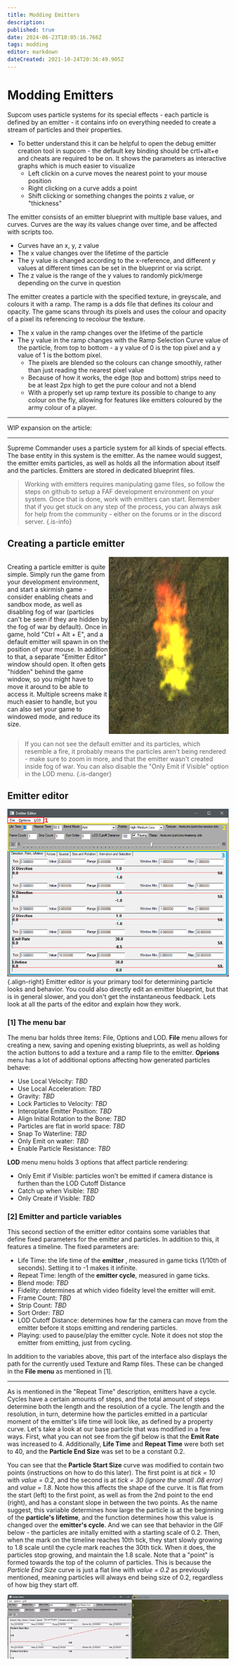 ```yaml
---
title: Modding Emitters
description: 
published: true
date: 2024-06-23T18:05:16.766Z
tags: modding
editor: markdown
dateCreated: 2021-10-24T20:36:49.905Z
---
```


# Modding Emitters
Supcom uses particle systems for its special effects - each particle is defined by an emitter - it contains info on everything needed to create a stream of particles and their properties.
- To better understand this it can be helpful to open the debug emitter creation tool in supcom - the default key binding should be crtl+alt+e and cheats are required to be on. It shows the parameters as interactive graphs which is much easier to visualize
	- Left clickin on a curve moves the nearest point to your mouse position
	- Right clicking on a curve adds a point
	- Shift clicking or something changes the points z value, or "thickness"

The emitter consists of an emitter blueprint with multiple base values, and curves. Curves are the way its values change over time, and be affected with scripts too.
- Curves have an x, y, z value
- The x value changes over the lifetime of the particle
- The y value is changed according to the x-reference, and different y values at different times can be set in the blueprint or via script.
- The z value is the range of the y values to randomly pick/merge depending on the curve in question

The emitter creates a particle with the specified texture, in greyscale, and colours it with a ramp. The ramp is a dds file that defines its colour and opacity. The game scans through its pixels and uses the colour and opacity of a pixel its referencing to recolour the texture.
- The x value in the ramp changes over the lifetime of the particle
- The y value in the ramp changes with the Ramp Selection Curve value of the particle, from top to bottom - a y value of 0 is the top pixel and a y value of 1 is the bottom pixel.
	- The pixels are blended so the colours can change smoothly, rather than just reading the nearest pixel value
	- Because of how it works, the edge (top and bottom) strips need to be at least 2px high to get the pure colour and not a blend
	- With a properly set up ramp texture its possible to change to any colour on the fly, allowing for features like emitters coloured by the army colour of a player.

---
WIP expansion on the article:

---

Supreme Commander uses a particle system for all kinds of special effects. The base entity in this system is the emitter. As the namee would suggest, the emitter emits particles, as well as holds all the information about itself and the particles. Emitters are stored in  dedicated blueprint files.

> Working with emitters requires manipulating game files, so follow the steps on github to setup a FAF development environment on your system. Once that is done, work with emitters can start. Remember that if you get stuck on any step of the process, you can always ask for help from the community - either on the forums or in the discord server.
{.is-info}

## Creating a particle emitter

<div style="display: flex">
  
  <p>
    Creating a particle emitter is quite simple. Simply run the game from your development environment, and start a skirmish game - consider enabling cheats and sandbox mode, as well as disabling fog of war (particles can't be seen if they are hidden by the fog of war by default). Once in game, hold "Ctrl + Alt + E", and a default emitter will spawn in on the position of your mouse. In addition to that, a separate "Emitter Editor" window should open. It often gets "hidden" behind the game window, so you might have to move it around to be able to access it. Multiple screens make it much easier to handle, but you can also set your game to windowed mode, and reduce its size. 
  
  </p>

  <img src="/particle-emitter/default-emitter.png"/>
  
</div>

> If you can not see the default emitter and its particles, which resemble a fire, it probably means the particles aren't being rendered - make sure to zoom in more, and that the emitter wasn't created inside fog of war. You can also disable the "Only Emit if Visible" option in the LOD menu.
{.is-danger}

## Emitter editor
![default-emitter-editor-marked.png](/particle-emitter/default-emitter-editor-marked.png){.align-right}
Emitter editor is your primary tool for determining particle looks and behavior. You could also directly edit an emitter blueprint, but that is in general slower, and you don't get the instantaneous feedback. Lets look at all the parts of the editor and explain how they work.

### [1] The menu bar
The menu bar holds three items: File, Options and LOD.
**File** menu allows for creating a new, saving and opening existing blueprints, as well as holding the action buttons to add a texture and a ramp file to the emitter.
**Oprions** menu has a lot of additional options affecting how generated particles behave:
- Use Local Velocity: *TBD*
- Use Local Acceleration: *TBD*
- Gravity: *TBD*
- Lock Particles to Velocity: *TBD*
- Interoplate Emitter Position: *TBD*
- Align Initial Rotation to the Bone: *TBD*
- Particles are flat in world space: *TBD*
- Snap To Waterline: *TBD*
- Only Emit on water: *TBD*
- Enable Particle Resistance: *TBD*

**LOD** menu menu holds 3 options that affect particle rendering:
- Only Emit if Visible: particles won't be emitted if camera distance is furthen than the LOD Cutoff Distance
- Catch up when Visible: *TBD*
- Only Create if Visible: *TBD*
### [2] Emitter and particle variables
This second section of the emitter editor contains some variables that define fixed parameters for the emitter and particles. In addition to this, it features a timeline. The fixed parameters are:
- Life Time: the life time of the **emitter** , measured in game ticks (1/10th of seconds). Setting it to -1 makes it infinite.
- Repeat Time: length of the **emitter cycle**, measured in game ticks.
- Blend mode: *TBD*
- Fidelity: determines at which video fidelity level the emitter will emit.
- Frame Count: *TBD*
- Strip Count: *TBD*
- Sort Order: *TBD*
- LOD Cutoff Distance: determines how far the camera can move from the emitter before it stops emitting and rendering particles.
- Playing: used to pause/play the emitter cycle. Note it does not stop the emitter from emitting, just from cycling.

In addition to the variables above, this part of the interface also displays the path for the currently used Texture and Ramp files. These can be changed in the **File menu** as mentioned in [1].
___
As is mentioned in the "Repeat Time" description, emitters have a cycle. Cycles have a certain amounts of steps, and the total amount of steps determine both the length and the resolution of a cycle. The length and the resolution, in turn, determine how the particles emitted in a particular moment of the emitter's life time will look like, as defined by a property curve. Let's take a look at our base particle that was modified in a few ways. First, what you can not see from the gif below is that the **Emit Rate** was increased to 4. Additionally, **Life Time** and **Repeat Time** were both set to 40, and the **Particle End Size** was set to be a constant 0.2.

You can see that the **Particle Start Size** curve was modified to contain two points (instructions on how to do this later). The first point is at *tick = 10* with *value = 0.2*, and the second is at *tick = 30* *(ignore the small .08 error)* and *value = 1.8*. Note how this affects the shape of the curve. It is flat from the start (left) to the first point, as well as from the 2nd point to the end (right), and has a constant slope in between the two points. As the name suggest, this variable determines how large the particle is at the beginning of the **particle's lifetime**, and the function determines how this value is changed over the **emitter's cycle**. And we can see that behavior in the GIF below - the particles are initally emitted with a starting scale of 0.2. Then, when the mark on the timeline reaches 10th tick, they start slowly growing to 1.8 scale until the cycle mark reaches the 30th tick. When it does, the particles stop growing, and maintain the 1.8 scale.
Note that a "point" is formed towards the top of the column of particles. This is because the *Particle End Size* curve is just a flat line with *value = 0.2* as previously mentioned, meaning particles will always end being size of 0.2, regardless of how big they start off.



![emitter-cycle-showcase_2.gif](/particle-emitter/emitter-cycle-showcase_2.gif)